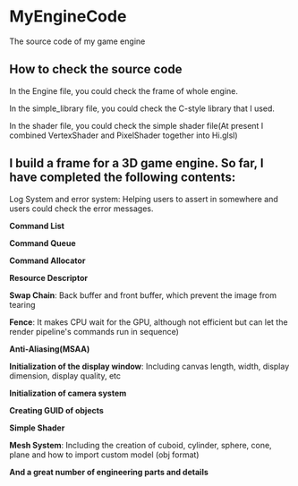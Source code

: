 # MyEngineCode
The source code of my game engine
## How to check the source code
In the Engine file, you could check the frame of whole engine.  

In the simple_library file, you could check the C-style library that I used.  

In the shader file, you could check the simple shader file(At present I combined VertexShader and PixelShader together into Hi.glsl)  
  

## I build a frame for a 3D game engine. So far, I have completed the following contents:

Log System and error system:  Helping users to assert in somewhere and users could check the error messages.  

**Command List**  

**Command Queue**  

**Command Allocator**  

**Resource Descriptor**  

**Swap Chain**: Back buffer and front buffer, which prevent the image from tearing  

**Fence**: It makes CPU wait for the GPU, although not efficient but can let the render pipeline's commands run in sequence)  

**Anti-Aliasing(MSAA)**  

**Initialization of the display window**: Including canvas length, width, display dimension, display quality, etc  

**Initialization of camera system**  

**Creating GUID of objects**    

**Simple Shader**  

**Mesh System**: Including the creation of cuboid, cylinder, sphere, cone, plane and how to import custom model (obj format)  

**And a great number of engineering parts and details**  

